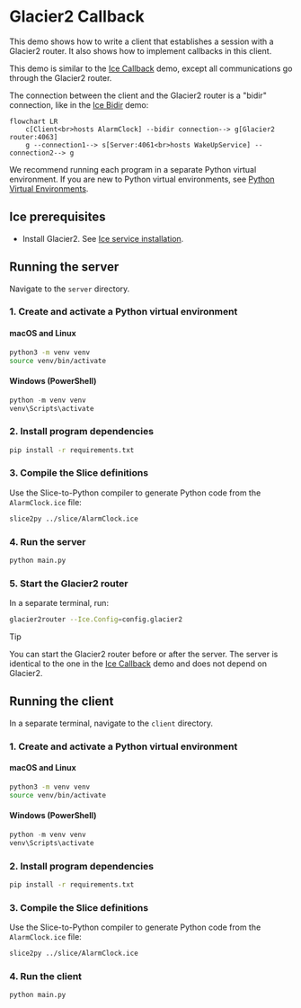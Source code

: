 # Glacier2 Callback

This demo shows how to write a client that establishes a session with a Glacier2 router.
It also shows how to implement callbacks in this client.

This demo is similar to the [Ice Callback][1] demo, except all communications go through the Glacier2 router.

The connection between the client and the Glacier2 router is a "bidir" connection, like in the [Ice Bidir][2] demo:

```mermaid
flowchart LR
    c[Client<br>hosts AlarmClock] --bidir connection--> g[Glacier2 router:4063]
    g --connection1--> s[Server:4061<br>hosts WakeUpService] --connection2--> g
```

We recommend running each program in a separate Python virtual environment.
If you are new to Python virtual environments, see [Python Virtual Environments].

## Ice prerequisites

- Install Glacier2. See [Ice service installation].

## Running the server

Navigate to the `server` directory.

### 1. Create and activate a Python virtual environment

#### macOS and Linux

```bash
python3 -m venv venv
source venv/bin/activate
```

#### Windows (PowerShell)

```powershell
python -m venv venv
venv\Scripts\activate
```

### 2. Install program dependencies

```bash
pip install -r requirements.txt
```

### 3. Compile the Slice definitions

Use the Slice-to-Python compiler to generate Python code from the `AlarmClock.ice` file:

```bash
slice2py ../slice/AlarmClock.ice
```

### 4. Run the server

```bash
python main.py
```

### 5. Start the Glacier2 router

In a separate terminal, run:

```bash
glacier2router --Ice.Config=config.glacier2
```

> [!TIP]
> You can start the Glacier2 router before or after the server.
> The server is identical to the one in the [Ice Callback][1] demo and does not depend on Glacier2.

## Running the client

In a separate terminal, navigate to the `client` directory.

### 1. Create and activate a Python virtual environment

#### macOS and Linux

```bash
python3 -m venv venv
source venv/bin/activate
```

#### Windows (PowerShell)

```powershell
python -m venv venv
venv\Scripts\activate
```

### 2. Install program dependencies

```bash
pip install -r requirements.txt
```

### 3. Compile the Slice definitions

Use the Slice-to-Python compiler to generate Python code from the `AlarmClock.ice` file:

```bash
slice2py ../slice/AlarmClock.ice
```

### 4. Run the client

```bash
python main.py
```

[Python Virtual Environments]: https://docs.python.org/3/tutorial/venv.html
[Ice service installation]: https://github.com/zeroc-ice/ice/blob/main/NIGHTLY.md#ice-services

[1]: ../../Ice/callback
[2]: ../../Ice/bidir
